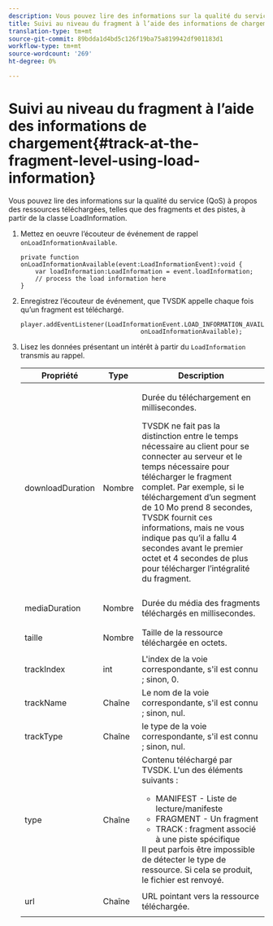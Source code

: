 ```yaml
---
description: Vous pouvez lire des informations sur la qualité du service (QoS) à propos des ressources téléchargées, telles que des fragments et des pistes, à partir de la classe LoadInformation.
title: Suivi au niveau du fragment à l’aide des informations de chargement
translation-type: tm+mt
source-git-commit: 89bdda1d4bd5c126f19ba75a819942df901183d1
workflow-type: tm+mt
source-wordcount: '269'
ht-degree: 0%

---
```



# Suivi au niveau du fragment à l’aide des informations de chargement{#track-at-the-fragment-level-using-load-information}

Vous pouvez lire des informations sur la qualité du service (QoS) à propos des ressources téléchargées, telles que des fragments et des pistes, à partir de la classe LoadInformation.

1. Mettez en oeuvre l’écouteur de événement de rappel `onLoadInformationAvailable`.

   ```
   private function onLoadInformationAvailable(event:LoadInformationEvent):void { 
       var loadInformation:LoadInformation = event.loadInformation; 
       // process the load information here     
   }
   ```

1. Enregistrez l’écouteur de événement, que TVSDK appelle chaque fois qu’un fragment est téléchargé.

   ```
   player.addEventListener(LoadInformationEvent.LOAD_INFORMATION_AVAILABLE,  
                                    onLoadInformationAvailable);
   ```

1. Lisez les données présentant un intérêt à partir du `LoadInformation` transmis au rappel.

   <table id="table_75E61A2EB25E435DB631166A7FF64757"> 
   <thead> 
   <tr> 
      <th colname="col01" class="entry"> Propriété </th> 
      <th colname="col1" class="entry"> Type </th> 
      <th colname="col2" class="entry"> Description </th> 
   </tr> 
   </thead>
   <tbody> 
   <tr> 
      <td colname="col01"> <span class="codeph"> downloadDuration  </span> </td> 
      <td colname="col1"> <p>Nombre </p> </td> 
      <td colname="col2"> <p>Durée du téléchargement en millisecondes. </p> <p>TVSDK ne fait pas la distinction entre le temps nécessaire au client pour se connecter au serveur et le temps nécessaire pour télécharger le fragment complet. Par exemple, si le téléchargement d’un segment de 10 Mo prend 8 secondes, TVSDK fournit ces informations, mais ne vous indique pas qu’il a fallu 4 secondes avant le premier octet et 4 secondes de plus pour télécharger l’intégralité du fragment. </p> </td> 
   </tr> 
   <tr> 
      <td colname="col01"> <span class="codeph"> mediaDuration  </span> </td> 
      <td colname="col1"> <p>Nombre </p> </td> 
      <td colname="col2"> Durée du média des fragments téléchargés en millisecondes. </td> 
   </tr> 
   <tr> 
      <td colname="col01"> <span class="codeph"> taille  </span> </td> 
      <td colname="col1"> <p>Nombre </p> </td> 
      <td colname="col2"> Taille de la ressource téléchargée en octets. </td> 
   </tr> 
   <tr> 
      <td colname="col01"> <span class="codeph"> trackIndex  </span> </td> 
      <td colname="col1"> <p>int </p> </td> 
      <td colname="col2"> L'index de la voie correspondante, s'il est connu ; sinon, 0. </td> 
   </tr> 
   <tr> 
      <td colname="col01"> <span class="codeph"> trackName  </span> </td> 
      <td colname="col1"> <p>Chaîne </p> </td> 
      <td colname="col2"> Le nom de la voie correspondante, s'il est connu ; sinon, nul. </td> 
   </tr> 
   <tr> 
      <td colname="col01"> <span class="codeph"> trackType  </span> </td> 
      <td colname="col1"> <p>Chaîne </p> </td> 
      <td colname="col2"> le type de la voie correspondante, s'il est connu ; sinon, nul. </td> 
   </tr> 
   <tr> 
      <td colname="col01"> <span class="codeph"> type  </span> </td> 
      <td colname="col1"> <p>Chaîne </p> </td> 
      <td colname="col2"> Contenu téléchargé par TVSDK. L'un des éléments suivants : 
      <ul id="ul_FA02F42D109344F4866073908CA4E835"> 
      <li id="li_0E2D3EBCAB58477FB5EA526C54FACFFB">MANIFEST - Liste de lecture/manifeste </li> 
      <li id="li_D7894C2F0CB64C909C6398288EA5683A">FRAGMENT - Un fragment </li> 
      <li id="li_4D4FEDB7704C411B80891B5028B0C20E">TRACK : fragment associé à une piste spécifique </li> 
      </ul> Il peut parfois être impossible de détecter le type de ressource. Si cela se produit, le fichier est renvoyé. </td> 
   </tr> 
   <tr> 
      <td colname="col01"> <span class="codeph"> url  </span> </td> 
      <td colname="col1"> <p>Chaîne </p> </td> 
      <td colname="col2"> URL pointant vers la ressource téléchargée. </td> 
   </tr> 
   </tbody> 
   </table>
